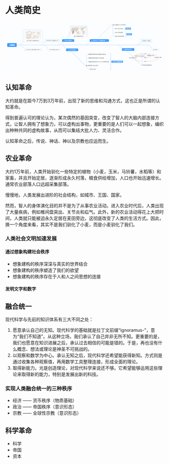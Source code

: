 # 人类简史

[![人类简史](../assets/images/pojuan-renleijianshi.png "人类简史")](https://web.mindonmap.com/doc/2Et7lTfgInTeoXIc2lArpOqcWUE)

## 认知革命

大约就是在距今7万到3万年前，出现了新的思维和沟通方式，这也正是所谓的认知革命。

得到普遍认可的理论认为，某次偶然的基因突变，改变了智人的大脑内部连接方式，让智人拥有了想象力，可以虚构出事物，更重要的是人们可以一起想象，编织出种种共同的虚构故事，从而可以集结大批人力、灵活合作。

认知革命之后，传说、神话、神以及宗教也应运而生。

## 农业革命

大约1万年前，人类开始驯化一些特定的植物（小麦，玉米，马铃薯，水稻等）和家畜，并且开始定居，逐渐形成永久村落，粮食供给增加，人口也开始迅速增长。通常农业部落人口远超采集部落。

慢慢地，人类发展出进阶的社会结构，如城市、王国、国家。

然而，智人的身体演化目的并不是为了从事农业活动。进入农业时代后，人类出现了大量疾病，例如椎间盘突出、关节炎和疝气。此外，新的农业活动得花上大把时间，人类就只能被迫永久定居在麦田旁边，这彻底改变了人类的生活方式。因此，换一个角度来看，其实不是我们驯化了小麦，而是小麦驯化了我们。

### 人类社会文明加速发展

#### 通过想象构建社会秩序

- 想象建构的秩序深深与真实的世界结合
- 想象建构的秩序塑造了我们的欲望
- 想象建构的秩序存在于人和人之间思想的连接

#### 发明文字和数字

## 融合统一

现代科学与先前的知识体系有三大不同之处：

1. 愿意承认自己的无知。现代科学的基础就是拉丁文前缀“ignoramus-”，意为“我们不知道”。从这种立场，我们承认了自己并非无所不知。更重要的是，我们也愿意在知识进展之后，承认过去相信的可能是错的。于是，再也没有什么概念、想法或理论是神圣不可挑战的。
2. 以观察和数学为中心。承认无知之后，现代科学还希望能获得新知。方式则是通过收集各种观察值，再用数学工具整理连接，形成全面的理论。
3. 取得新能力。光是创造理论，对现代科学来说还不够。它希望能够运用这些理论来取得新的能力，特别是发展出新的科技。

### 实现人类融合统一的三种秩序

- 经济 —— 货币秩序（物质基础）
- 政治 —— 帝国秩序（意识形态）
- 宗教 —— 全球性宗教（意识形态）

## 科学革命

- 科学
- 帝国
- 资本
